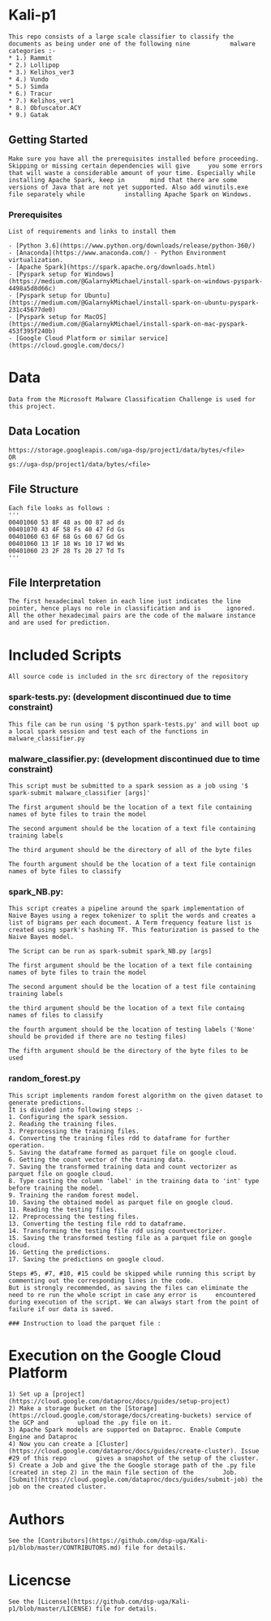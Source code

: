 # Kali-p1

    This repo consists of a large scale classifier to classify the documents as being under one of the following nine           malware categories :-
    * 1.) Rammit
    * 2.) Lollipop
    * 3.) Kelihos_ver3
    * 4.) Vundo
    * 5.) Simda
    * 6.) Tracur
    * 7.) Kelihos_ver1
    * 8.) Obfuscator.ACY
    * 9.) Gatak


## Getting Started

    Make sure you have all the prerequisites installed before proceeding. Skipping or missing certain dependencies will give     you some errors that will waste a considerable amount of your time. Especially while installing Apache Spark, keep in       mind that there are some versions of Java that are not yet supported. Also add winutils.exe file separately while           installing Apache Spark on Windows.

### Prerequisites

    List of requirements and links to install them

    - [Python 3.6](https://www.python.org/downloads/release/python-360/)
    - [Anaconda](https://www.anaconda.com/) - Python Environment virtualization.
    - [Apache Spark](https://spark.apache.org/downloads.html)
    - [Pyspark setup for Windows](https://medium.com/@GalarnykMichael/install-spark-on-windows-pyspark-4498a5d8d66c) 
    - [Pyspark setup for Ubuntu](https://medium.com/@GalarnykMichael/install-spark-on-ubuntu-pyspark-231c45677de0)
    - [Pyspark setup for MacOS](https://medium.com/@GalarnykMichael/install-spark-on-mac-pyspark-453f395f240b)
    - [Google Cloud Platform or similar service](https://cloud.google.com/docs/)

# Data
    Data from the Microsoft Malware Classification Challenge is used for this project.
  ## Data Location
    https://storage.googleapis.com/uga-dsp/project1/data/bytes/<file>
    OR
    gs://uga-dsp/project1/data/bytes/<file>
  
  ## File Structure
    Each file looks as follows :
    '''
    00401060 53 8F 48 as 00 87 ad ds 
    00401070 43 4F 58 Fs 40 47 Fd Gs
    00401060 63 6F 68 Gs 60 67 Gd Gs
    00401060 13 1F 18 Ws 10 17 Wd Ws
    00401060 23 2F 28 Ts 20 27 Td Ts
    '''
  ## File Interpretation
    The first hexadecimal token in each line just indicates the line pointer, hence plays no role in classification and is       ignored.
    All the other hexadecimal pairs are the code of the malware instance and are used for prediction. 

# Included Scripts
    All source code is included in the src directory of the repository

  ### spark-tests.py: (development discontinued due to time constraint)
    This file can be run using '$ python spark-tests.py' and will boot up a local spark session and test each of the functions in malware_classifier.py
  ### malware_classifier.py: (development discontinued due to time constraint)
    This script must be submitted to a spark session as a job using '$ spark-submit malware_classifier [args]'
    
    The first argument should be the location of a text file containing names of byte files to train the model
    
    The second argument should be the location of a text file containing training labels
    
    The third argument should be the directory of all of the byte files
    
    The fourth argument should be the location of a text file containign names of byte files to classify
  ### spark_NB.py:
    This script creates a pipeline around the spark implementation of Naive Bayes using a regex tokenizer to split the words and creates a list of bigrams per each document. A Term frequency feature list is created using spark's hashing TF. This featurization is passed to the Naive Bayes model.
    
    The Script can be run as spark-submit spark_NB.py [args]
    
    The first argument should be the location of a text file containing names of byte files to train the model
    
    The second argument should be the location of a test file containing training labels
    
    the third argument should be the location of a text file containg names of files to classify
    
    the fourth argument should be the location of testing labels ('None' should be provided if there are no testing files)
    
    The fifth argument should be the directory of the byte files to be used
    
   ### random_forest.py
    This script implements random forest algorithm on the given dataset to generate predictions.
    It is divided into following steps :-
    1. Configuring the spark session.
    2. Reading the training files.
    3. Preprocessing the training files.
    4. Converting the training files rdd to dataframe for further operation.
    5. Saving the dataframe formed as parquet file on google cloud.  
    6. Getting the count vector of the training data.
    7. Saving the transformed training data and count vectorizer as parquet file on google cloud.
    8. Type casting the column 'label' in the training data to 'int' type before training the model.
    9. Training the random forest model.
    10. Saving the obtained model as parquet file on google cloud.
    11. Reading the testing files.
    12. Preprocessing the testing files.
    13. Converting the testing file rdd to dataframe.
    14. Transforming the testing file rdd using countvectorizer.
    15. Saving the transformed testing file as a parquet file on google cloud.
    16. Getting the predictions.
    17. Saving the predictions on google cloud.
    
    Steps #5, #7, #10, #15 could be skipped while running this script by commenting out the corresponding lines in the code.
    But is strongly recommended, as saving the files can eliminate the need to re run the whole script in case any error is     encountered during execution of the script. We can always start from the point of failure if our data is saved.
    
    ### Instruction to load the parquet file :
    
    
    
# Execution on the Google Cloud Platform
    1) Set up a [project](https://cloud.google.com/dataproc/docs/guides/setup-project)
    2) Make a storage bucket on the [Storage](https://cloud.google.com/storage/docs/creating-buckets) service of the GCP and        upload the .py file on it.
    3) Apache Spark models are supported on Dataproc. Enable Compute Engine and Dataproc
    4) Now you can create a [Cluster](https://cloud.google.com/dataproc/docs/guides/create-cluster). Issue #29 of this repo        gives a snapshot of the setup of the cluster.
    5) Create a Job and give the the Google storage path of the .py file (created in step 2) in the main file section of the        Job. [Submit](https://cloud.google.com/dataproc/docs/guides/submit-job) the job on the created cluster.

# Authors
    See the [Contributors](https://github.com/dsp-uga/Kali-p1/blob/master/CONTRIBUTORS.md) file for details.

# Licencse
    See the [License](https://github.com/dsp-uga/Kali-p1/blob/master/LICENSE) file for details.


